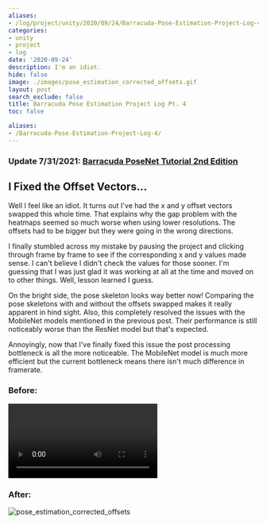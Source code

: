 ```yaml
---
aliases:
- /log/project/unity/2020/09/24/Barracuda-Pose-Estimation-Project-Log-4
categories:
- unity
- project
- log
date: '2020-09-24'
description: I'm an idiot.
hide: false
image: ./images/pose_estimation_corrected_offsets.gif
layout: post
search_exclude: false
title: Barracuda Pose Estimation Project Log Pt. 4
toc: false

aliases:
- /Barracuda-Pose-Estimation-Project-Log-4/
---
```


### Update 7/31/2021: [Barracuda PoseNet Tutorial 2nd Edition](../../barracuda-posenet-tutorial-v2/part-1/)

## I Fixed the Offset Vectors...

Well I feel like an idiot. It turns out I've had the x and y offset vectors swapped this whole time. That explains why the gap problem with the heatmaps seemed so much worse when using lower resolutions. The offsets had to be bigger but they were going in the wrong directions. 

I finally stumbled across my mistake by pausing the project and clicking through frame by frame to see if the corresponding x and y values made sense. I can't believe I didn't check the values for those sooner. I'm guessing that I was just glad it was working at all at the time and moved on to other things. Well, lesson learned I guess. 

On the bright side, the pose skeleton looks way better now! Comparing the pose skeletons with and without the offsets swapped makes it really apparent in hind sight. Also, this completely resolved the issues with the MobileNet models mentioned in the previous post. Their performance is still noticeably worse than the ResNet model but that's expected. 

Annoyingly, now that I've finally fixed this issue the post processing bottleneck is all the more noticeable. The MobileNet model is much more efficient but the current bottleneck means there isn't much difference in framerate.



### Before:
![pose_estimation_swapped_offsets](./videos/pose_estimation_swapped_offsets.mp4)


### After:

![pose_estimation_corrected_offsets](./images/pose_estimation_corrected_offsets.gif)








<!-- Cloudflare Web Analytics --><script defer src='https://static.cloudflareinsights.com/beacon.min.js' data-cf-beacon='{"token": "56b8d2f624604c4891327b3c0d9f6703"}'></script><!-- End Cloudflare Web Analytics -->